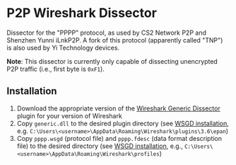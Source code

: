 # P2P Wireshark Dissector
Dissector for the "PPPP" protocol, as used by CS2 Network P2P and Shenzhen Yunni iLnkP2P. A fork of this protocol (apparently called "TNP") is also used by Yi Technology devices.

**Note**: This dissector is currently only capable of dissecting unencrypted P2P traffic (i.e., first byte is `0xF1`).

## Installation
1. Download the appropriate version of the [Wireshark Generic Dissector](http://wsgd.free.fr/download.html) plugin for your version of Wireshark
2. Copy `generic.dll` to the desired plugin directory
   (see [WSGD installation](http://wsgd.free.fr/installation.html), e.g. `C:\Users\<username>\AppData\Roaming\Wireshark\plugins\3.6\epan`)
3. Copy `pppp.wsgd` (protocol file) and `pppp.fdesc` (data format description file) to the desired directory
   (see [WSGD installation](http://wsgd.free.fr/installation.html), e.g., `C:\Users\<username>\AppData\Roaming\Wireshark\profiles`)